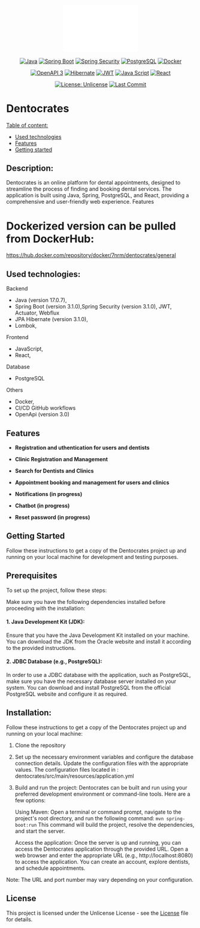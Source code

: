 <!-- MANPAGE: BEGIN EXCLUDED SECTION -->
<div align="center">

[<img src="https://github.com/RMNorbert/Dentocrates/blob/main/dentocrates/frontend/public/dentocrates-dark-logo.png" alt="Dentocrates" width="200">](README.md)

[![Java](https://img.shields.io/badge/Java-blue.svg?logo=openjdk&logoColor=white&labelColor=555555&style=for-the-badge)](https://www.oracle.com/java/technologies/javase-jdk11-downloads.html)
[![Spring Boot](https://img.shields.io/badge/-Spring%20Boot-brightgreen.svg?logo=spring&labelColor=555555&style=for-the-badge)](https://spring.io/projects/spring-boot)
[![Spring Security](https://img.shields.io/badge/-Spring%20Security-darkgreen.svg?logo=springsecurity&labelColor=555555&style=for-the-badge)](https://spring.io/projects/spring-security)
[![PostgreSQL](https://img.shields.io/badge/-PostgreSQL-blue.svg?logo=postgresql&logoColor=0197f6&labelColor=555555&style=for-the-badge)](https://www.postgresql.org)
[![Docker](https://img.shields.io/badge/-docker-blue.svg?logo=docker&logoColor=0197f6&labelColor=white&style=for-the-badge)](https://www.docker.com/)


[![OpenAPI 3](https://img.shields.io/badge/OpenApi-323330.svg?logo=openapiinitiative&logoColor=66FF01&labelColor=323330&style=for-the-badge)](https://www.openapis.org/)
[![Hibernate](https://img.shields.io/badge/Hibernate-323330.svg?logo=Hibernate&logoColor=4d6b53&labelColor=748b97&style=for-the-badge)](https://hibernate.org/)
[![JWT](https://img.shields.io/badge/JWT-323330?style=for-the-badge&logo=jsonwebtokens&logoColor=red)](https://jwt.io/)
[![Java Script](https://img.shields.io/badge/JavaScript-323330?style=for-the-badge&logo=javascript&logoColor=F7DF1E)](https://www.javascript.com/)
[![React](https://img.shields.io/badge/React-323330.svg?logo=react&logoColor=blue&labelColor=323330&style=for-the-badge)](https://vitejs.dev/)

[![License: Unlicense](https://img.shields.io/badge/-Unlicense-blue.svg?logo=unlicense&logoColor=white&style=for-the-badge)](LICENSE "License")
[![Last Commit](https://img.shields.io/github/last-commit/RMNorbert/Dentocrates?logo=github&label=Last%20Commit&style=for-the-badge&display_timestamp=committer)](https://github.com/RMNorbert/Dentocrates/commits "Commit History")

</div>
<!-- MANPAGE: END EXCLUDED SECTION -->



# Dentocrates

[Table of content:](#description)
- [Used technologies](#used-technologies)
- [Features](#features)
- [Getting started](#getting-started)

  
## Description:

Dentocrates is an online platform for dental appointments, designed to streamline the process of finding and booking dental services. The application is built using Java, Spring, PostgreSQL, and React, providing a comprehensive and user-friendly web experience.
Features

# Dockerized version can be pulled from DockerHub:
https://hub.docker.com/repository/docker/7nrm/dentocrates/general

## Used technologies:

 Backend
  - Java (version 17.0.7),
  - Spring Boot (version 3.1.0),Spring Security (version 3.1.0), JWT, Actuator, Webflux
  - JPA Hibernate (version 3.1.0),
  - Lombok,
    
 Frontend
  - JavaScript,
  - React,
  
 Database
  - PostgreSQL
  
  Others
  - Docker,
  - CI/CD GitHub workflows
  - OpenApi (version 3.0)

## Features

- **Registration and uthentication for users and dentists**

- **Clinic Registration and Management**

- **Search for Dentists and Clinics**

- **Appointment booking and management for users and clinics**

- **Notifications (in progress)**

- **Chatbot (in progress)**

- **Reset password (in progress)**
  
## Getting Started

Follow these instructions to get a copy of the Dentocrates project up and running on your local machine for development and testing purposes.

## Prerequisites

To set up the project, follow these steps:
    
Make sure you have the following dependencies installed before proceeding with the installation:

#### 1.   Java Development Kit (JDK):
   Ensure that you have the Java Development Kit installed on your machine. You can download the JDK from the Oracle website and install it according to the provided instructions.

#### 2.    JDBC Database (e.g., PostgreSQL):
   In order to use a JDBC database with the application, such as PostgreSQL, make sure you have the necessary database server installed on your system. You can download and install PostgreSQL from the official PostgreSQL website and configure it as required.


## Installation:

  Follow these instructions to get a copy of the Dentocrates project up and running on your local machine:

1. Clone the repository
    
2. Set up the necessary environment variables and configure the database connection details. Update the configuration files with the appropriate values.
   The configuration files located in : dentocrates/src/main/resources/application.yml

3. Build and run the project: Dentocrates can be built and run using your preferred development environment or command-line tools. Here are a few options:

    Using Maven: Open a terminal or command prompt, navigate to the project's root directory, and run the following command:
        ```
        mvn spring-boot:run
        ```
        This command will build the project, resolve the dependencies, and start the server.

    Access the application: Once the server is up and running, you can access the Dentocrates application through the provided URL. Open a web browser and enter the appropriate URL (e.g., http://localhost:8080) to access the application. You can create an account, explore dentists, and schedule appointments.

Note: The URL and port number may vary depending on your configuration.

## License

This project is licensed under the Unlicense License - see the [License](LICENSE) file for details.
